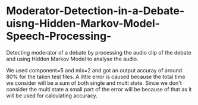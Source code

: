 # Moderator-Detection-in-a-Debate-uisng-Hidden-Markov-Model-Speech-Processing-
Detecting moderator of a debate by processing the audio clip of the debate and using Hidden Markov Model to analyse the audio.

We used component=5 and mix=2 and got an output accuray of around 80% for the taken test files.
A little error is caused because the total time we consider will be a sum of both single and multi state. Since we don't consider the multi state a small part of the error will be because of that as it will be used for calculating accuracy.  
	
